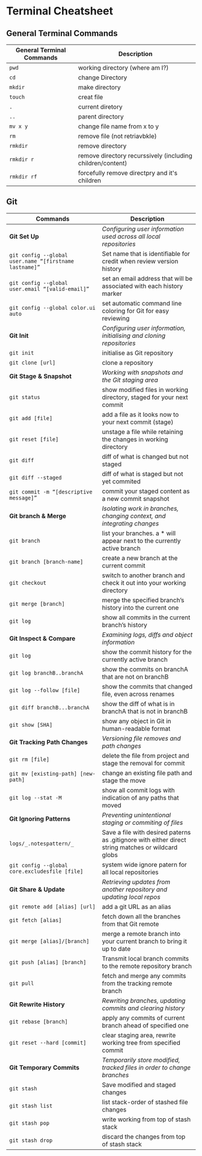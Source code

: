 # Terminal Cheatsheet

## General Terminal Commands

| General Terminal Commands | Description                                                |
| ------------------------- | ---------------------------------------------------------- |
| `pwd`                     | working directory (where am I?)                            |
| `cd`                      | change Directory                                           |
| `mkdir`                   | make directory                                             |
| `touch`                   | creat file                                                 |
| `.`                       | current diretory                                           |
| `..`                      | parent directory                                           |
| `mv x y`                  | change file name from x to y                               |
| `rm`                      | remove file (not retriavbkle)                              |
| `rmkdir`                  | remove directory                                           |
| `rmkdir r`                | remove directory recurssively (including children/content) |
| `rmkdir rf`               | forcefully remove directpry and it's children              |

## Git

|Commands                              | Description                                                                                        |
| ------------------------------------------------------ | -------------------------------------------------------------------------------------------------- |
| **Git Set Up**                                         | _Configuring user information used across all local repositories_                                  |
| `git config --global user.name “[firstname lastname]”` | Set name that is identifiable for credit when review version history                               |
| `git config --global user.email “[valid-email]”`       | set an email address that will be associated with each history marker                              |
| `git config --global color.ui auto`                    | set automatic command line coloring for Git for easy reviewing                                     |
| **Git Init**                                           | _Configuring user information, initialising and cloning repositories_                              |
| `git init`                                             | initialise as Git repository                                                                       |
| `git clone [url]`                                      | clone a repository                                                                                 |
| **Git Stage & Snapshot**                               | _Working with snapshots and the Git staging area_                                                  |
| `git status`                                           | show modified files in working directory, staged for your next commit                              |
| `git add [file]`                                       | add a file as it looks now to your next commit (stage)                                             |
| `git reset [file]`                                     | unstage a file while retaining the changes in working directory                                    |
| `git diff`                                             | diff of what is changed but not staged                                                             |
| `git diff --staged`                                    | diff of what is staged but not yet commited                                                        |
| `git commit -m “[descriptive message]”`                | commit your staged content as a new commit snapshot                                                |
| **Git branch & Merge**                                 | _Isolating work in branches, changing context, and integrating changes_                            |
| `git branch`                                           | list your branches. a \* will appear next to the currently active branch                           |
| `git branch [branch-name]`                             | create a new branch at the current commit                                                          |
| `git checkout`                                         | switch to another branch and check it out into your working directory                              |
| `git merge [branch]`                                   | merge the specified branch’s history into the current one                                          |
| `git log`                                              | show all commits in the current branch’s history                                                   |
| **Git Inspect & Compare**                              | _Examining logs, diffs and object information_                                                     |
| `git log`                                              | show the commit history for the currently active branch                                            |
| `git log branchB..branchA`                             | show the commits on branchA that are not on branchB                                                |
| `git log --follow [file]`                              | show the commits that changed file, even across renames                                            |
| `git diff branchB...branchA`                           | show the diff of what is in branchA that is not in branchB                                         |
| `git show [SHA]`                                       | show any object in Git in human-readable format                                                    |
| **Git Tracking Path Changes**                          | _Versioning file removes and path changes_                                                         |
| `git rm [file]`                                        | delete the file from project and stage the removal for commit                                      |
| `git mv [existing-path] [new-path]`                    | change an existing file path and stage the move                                                    |
| `git log --stat -M`                                    | show all commit logs with indication of any paths that moved                                       |
| **Git Ignoring Patterns**                              | _Preventing unintentional staging or commiting of files_                                           |
| `logs/_.notespattern/_`                                | Save a file with desired paterns as .gitignore with either direct string matches or wildcard globs |
| `git config --global core.excludesfile [file]`         | system wide ignore patern for all local repositories                                               |
| **Git Share & Update**                                 | _Retrieving updates from another repository and updating local repos_                              |
| `git remote add [alias] [url]`                         | add a git URL as an alias                                                                          |
| `git fetch [alias]`                                    | fetch down all the branches from that Git remote                                                   |
| `git merge [alias]/[branch]`                           | merge a remote branch into your current branch to bring it up to date                              |
| `git push [alias] [branch]`                            | Transmit local branch commits to the remote repository branch                                      |
| `git pull`                                             | fetch and merge any commits from the tracking remote branch                                        |
| **Git Rewrite History**                                | _Rewriting branches, updating commits and clearing history_                                        |
| `git rebase [branch]`                                  | apply any commits of current branch ahead of specified one                                         |
| `git reset --hard [commit]`                            | clear staging area, rewrite working tree from specified commit                                     |
| **Git Temporary Commits**                              | _Temporarily store modified, tracked files in order to change branches_                            |
| `git stash`       |Save modified and staged changes|                                                                   |
| `git stash list`                                         | list stack-order of stashed file changes                                                           |
| `git stash pop`                                          |write working from top of stash stack|
|`git stash drop`| discard the changes from top of stash stack|




